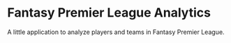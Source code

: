 # Fantasy Premier League Analytics
A little application to analyze players and teams in Fantasy Premier League.